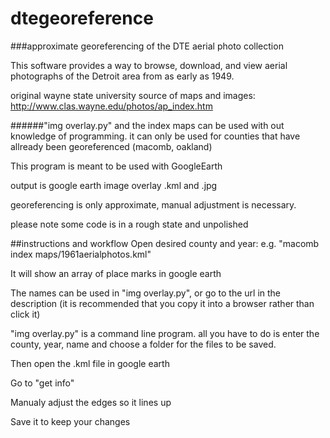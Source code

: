 dtegeoreference
===============

###approximate georeferencing of the DTE aerial photo collection

This software provides a way to browse, download, and view aerial photographs of the Detroit area from as early as 1949.

original wayne state university source of maps and images: http://www.clas.wayne.edu/photos/ap_index.htm

######"img overlay.py" and the index maps can be used with out knowledge of programming.
it can only be used for counties that have allready been georeferenced (macomb, oakland)

This program is meant to be used with GoogleEarth

output is google earth image overlay .kml and .jpg

georeferencing is only approximate, manual adjustment is necessary.

please note some code is in a rough state and unpolished


##instructions and workflow
Open desired county and year: e.g. "macomb index maps/1961aerialphotos.kml"

It will show an array of place marks in google earth

The names can be used in "img overlay.py", or go to the url in the description (it is recommended that you copy it into a browser rather than click it)

"img overlay.py" is a command line program. all you have to do is enter the county, year, name and choose a folder for the files to be saved.

Then open the .kml file in google earth

Go to "get info"

Manualy adjust the edges so it lines up

Save it to keep your changes

